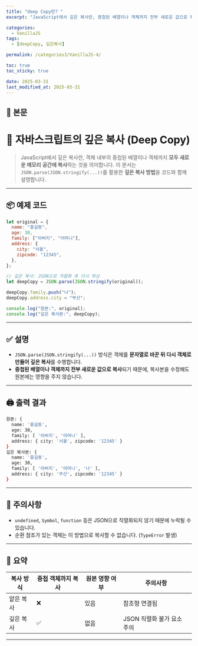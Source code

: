 ```yaml
---
title: "deep Copy란? "
excerpt: "JavaScript에서 깊은 복사란, 중첩된 배열이나 객체까지 전부 새로운 값으로 복사하는 방식입니다. 이 문서에서는 JSON.parse(JSON.stringify(...))를 활용한 깊은 복사 방법과 주의할 점을 코드와 함께 설명합니다."

categories:
  - VanillaJS
tags:
  - [deepCopy, 깊은복사]

permalink: /categories3/VanillaJS-4/

toc: true
toc_sticky: true

date: 2025-03-31
last_modified_at: 2025-03-31
---
```


## 🦥 본문

# 🧬 자바스크립트의 깊은 복사 (Deep Copy)

> JavaScript에서 깊은 복사란, 객체 내부의 중첩된 배열이나 객체까지 **모두 새로운 메모리 공간에 복사**하는 것을 의미합니다. 이 문서는 `JSON.parse(JSON.stringify(...))`를 활용한 **깊은 복사 방법**을 코드와 함께 설명합니다.

---

## 📦 예제 코드

```js
let original = {
  name: "홍길동",
  age: 30,
  family: ["아버지", "어머니"],
  address: {
    city: "서울",
    zipcode: "12345",
  },
};

// 깊은 복사: JSON으로 직렬화 후 다시 파싱
let deepCopy = JSON.parse(JSON.stringify(original));

deepCopy.family.push("나");
deepCopy.address.city = "부산";

console.log("원본:", original);
console.log("깊은 복사본:", deepCopy);
```

---

## ✅ 설명

- `JSON.parse(JSON.stringify(...))` 방식은 객체를 **문자열로 바꾼 뒤 다시 객체로 만들어 깊은 복사**를 수행합니다.
- **중첩된 배열이나 객체까지 전부 새로운 값으로 복사**되기 때문에, 복사본을 수정해도 원본에는 영향을 주지 않습니다.

---

## 🖨️ 출력 결과

```bash
원본: {
  name: '홍길동',
  age: 30,
  family: [ '아버지', '어머니' ],
  address: { city: '서울', zipcode: '12345' }
}
깊은 복사본: {
  name: '홍길동',
  age: 30,
  family: [ '아버지', '어머니', '나' ],
  address: { city: '부산', zipcode: '12345' }
}
```

---

## 🧾 주의사항

- `undefined`, `Symbol`, `function` 등은 JSON으로 직렬화되지 않기 때문에 누락될 수 있습니다.
- 순환 참조가 있는 객체는 이 방법으로 복사할 수 없습니다. (`TypeError` 발생)

---

## 🧪 요약

| 복사 방식 | 중첩 객체까지 복사 | 원본 영향 여부 | 주의사항                   |
| --------- | ------------------ | -------------- | -------------------------- |
| 얕은 복사 | ❌                 | 있음           | 참조형 연결됨              |
| 깊은 복사 | ✅                 | 없음           | JSON 직렬화 불가 요소 주의 |

---
